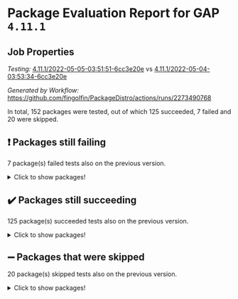 # Package Evaluation Report for GAP `4.11.1`

## Job Properties

*Testing:* [4.11.1/2022-05-05-03:51:51-6cc3e20e](https://github.com/fingolfin/PackageDistro/blob/data/reports/4.11.1/2022-05-05-03:51:51-6cc3e20e) vs [4.11.1/2022-05-04-03:53:34-6cc3e20e](https://github.com/fingolfin/PackageDistro/blob/data/reports/4.11.1/2022-05-04-03:53:34-6cc3e20e)

*Generated by Workflow:* https://github.com/fingolfin/PackageDistro/actions/runs/2273490768

In total, 152 packages were tested, out of which 125 succeeded, 7 failed and 20 were skipped.

## :exclamation: Packages still failing

7 package(s) failed tests also on the previous version.
<details><summary>Click to show packages!</summary>
- fining 1.4.1 [(failure)](https://github.com/fingolfin/PackageDistro/runs/6300386574?check_suite_focus=true)
- francy 1.2.4 [(failure)](https://github.com/fingolfin/PackageDistro/runs/6300386830?check_suite_focus=true)
- hap 1.39 [(failure)](https://github.com/fingolfin/PackageDistro/runs/6300387355?check_suite_focus=true)
- normalizinterface 1.3.2 [(failure)](https://github.com/fingolfin/PackageDistro/runs/6300388160?check_suite_focus=true)
- packagemanager 1.2 [(failure)](https://github.com/fingolfin/PackageDistro/runs/6300388308?check_suite_focus=true)
- recog 1.3.2 [(failure)](https://github.com/fingolfin/PackageDistro/runs/6300388645?check_suite_focus=true)
- transgrp 3.6.1 [(failure)](https://github.com/fingolfin/PackageDistro/runs/6300389249?check_suite_focus=true)
</details>

## :heavy_check_mark: Packages still succeeding

125 package(s) succeeded tests also on the previous version.
<details><summary>Click to show packages!</summary>
- ace 5.4 [(success)](https://github.com/fingolfin/PackageDistro/runs/6300384600?check_suite_focus=true)
- aclib 1.3.2 [(success)](https://github.com/fingolfin/PackageDistro/runs/6300384625?check_suite_focus=true)
- agt 0.2 [(success)](https://github.com/fingolfin/PackageDistro/runs/6300384648?check_suite_focus=true)
- alnuth 3.2.1 [(success)](https://github.com/fingolfin/PackageDistro/runs/6300384690?check_suite_focus=true)
- anupq 3.2.6 [(success)](https://github.com/fingolfin/PackageDistro/runs/6300384729?check_suite_focus=true)
- atlasrep 2.1.2 [(success)](https://github.com/fingolfin/PackageDistro/runs/6300384760?check_suite_focus=true)
- autodoc 2022.03.10 [(success)](https://github.com/fingolfin/PackageDistro/runs/6300384787?check_suite_focus=true)
- automata 1.15 [(success)](https://github.com/fingolfin/PackageDistro/runs/6300384828?check_suite_focus=true)
- automgrp 1.3.2 [(success)](https://github.com/fingolfin/PackageDistro/runs/6300384862?check_suite_focus=true)
- autpgrp 1.10.2 [(success)](https://github.com/fingolfin/PackageDistro/runs/6300384920?check_suite_focus=true)
- cap 2022.05-01 [(success)](https://github.com/fingolfin/PackageDistro/runs/6300384997?check_suite_focus=true)
- caratinterface 2.3.3 [(success)](https://github.com/fingolfin/PackageDistro/runs/6300385128?check_suite_focus=true)
- cddinterface 2020.06.24 [(success)](https://github.com/fingolfin/PackageDistro/runs/6300385226?check_suite_focus=true)
- circle 1.6.5 [(success)](https://github.com/fingolfin/PackageDistro/runs/6300385337?check_suite_focus=true)
- cohomolo 1.6.10 [(success)](https://github.com/fingolfin/PackageDistro/runs/6300385455?check_suite_focus=true)
- congruence 1.2.4 [(success)](https://github.com/fingolfin/PackageDistro/runs/6300385550?check_suite_focus=true)
- corelg 1.56 [(success)](https://github.com/fingolfin/PackageDistro/runs/6300385605?check_suite_focus=true)
- crime 1.6 [(success)](https://github.com/fingolfin/PackageDistro/runs/6300385654?check_suite_focus=true)
- crisp 1.4.5 [(success)](https://github.com/fingolfin/PackageDistro/runs/6300385685?check_suite_focus=true)
- crypting 0.10 [(success)](https://github.com/fingolfin/PackageDistro/runs/6300385713?check_suite_focus=true)
- cryst 4.1.24 [(success)](https://github.com/fingolfin/PackageDistro/runs/6300385752?check_suite_focus=true)
- crystcat 1.1.9 [(success)](https://github.com/fingolfin/PackageDistro/runs/6300385784?check_suite_focus=true)
- ctbllib 1.3.4 [(success)](https://github.com/fingolfin/PackageDistro/runs/6300385816?check_suite_focus=true)
- cubefree 1.19 [(success)](https://github.com/fingolfin/PackageDistro/runs/6300385842?check_suite_focus=true)
- curlinterface 2.2.2 [(success)](https://github.com/fingolfin/PackageDistro/runs/6300385868?check_suite_focus=true)
- cvec 2.7.5 [(success)](https://github.com/fingolfin/PackageDistro/runs/6300385906?check_suite_focus=true)
- datastructures 0.2.7 [(success)](https://github.com/fingolfin/PackageDistro/runs/6300385964?check_suite_focus=true)
- deepthought 1.0.5 [(success)](https://github.com/fingolfin/PackageDistro/runs/6300386022?check_suite_focus=true)
- design 1.7 [(success)](https://github.com/fingolfin/PackageDistro/runs/6300386072?check_suite_focus=true)
- difsets 2.3.1 [(success)](https://github.com/fingolfin/PackageDistro/runs/6300386144?check_suite_focus=true)
- digraphs 1.5.2 [(success)](https://github.com/fingolfin/PackageDistro/runs/6300386205?check_suite_focus=true)
- edim 1.3.5 [(success)](https://github.com/fingolfin/PackageDistro/runs/6300386262?check_suite_focus=true)
- example 4.3.1 [(success)](https://github.com/fingolfin/PackageDistro/runs/6300386315?check_suite_focus=true)
- factint 1.6.3 [(success)](https://github.com/fingolfin/PackageDistro/runs/6300386365?check_suite_focus=true)
- ferret 1.0.7 [(success)](https://github.com/fingolfin/PackageDistro/runs/6300386426?check_suite_focus=true)
- fga 1.4.0 [(success)](https://github.com/fingolfin/PackageDistro/runs/6300386489?check_suite_focus=true)
- float 1.0.3 [(success)](https://github.com/fingolfin/PackageDistro/runs/6300386633?check_suite_focus=true)
- format 1.4.3 [(success)](https://github.com/fingolfin/PackageDistro/runs/6300386678?check_suite_focus=true)
- forms 1.2.7 [(success)](https://github.com/fingolfin/PackageDistro/runs/6300386713?check_suite_focus=true)
- fplsa 1.2.5 [(success)](https://github.com/fingolfin/PackageDistro/runs/6300386750?check_suite_focus=true)
- fr 2.4.8 [(success)](https://github.com/fingolfin/PackageDistro/runs/6300386787?check_suite_focus=true)
- fwtree 1.3 [(success)](https://github.com/fingolfin/PackageDistro/runs/6300386887?check_suite_focus=true)
- gbnp 1.0.5 [(success)](https://github.com/fingolfin/PackageDistro/runs/6300386916?check_suite_focus=true)
- generalizedmorphismsforcap 2022.03-03 [(success)](https://github.com/fingolfin/PackageDistro/runs/6300386966?check_suite_focus=true)
- genss 1.6.6 [(success)](https://github.com/fingolfin/PackageDistro/runs/6300387010?check_suite_focus=true)
- gradedringforhomalg 2022.03-01 [(success)](https://github.com/fingolfin/PackageDistro/runs/6300387048?check_suite_focus=true)
- grape 4.8.5 [(success)](https://github.com/fingolfin/PackageDistro/runs/6300387116?check_suite_focus=true)
- groupoids 1.69 [(success)](https://github.com/fingolfin/PackageDistro/runs/6300387168?check_suite_focus=true)
- grpconst 2.6.2 [(success)](https://github.com/fingolfin/PackageDistro/runs/6300387231?check_suite_focus=true)
- guarana 0.96.3 [(success)](https://github.com/fingolfin/PackageDistro/runs/6300387277?check_suite_focus=true)
- guava 3.16 [(success)](https://github.com/fingolfin/PackageDistro/runs/6300387314?check_suite_focus=true)
- hapcryst 0.1.14 [(success)](https://github.com/fingolfin/PackageDistro/runs/6300387378?check_suite_focus=true)
- hecke 1.5.3 [(success)](https://github.com/fingolfin/PackageDistro/runs/6300387403?check_suite_focus=true)
- help 3.5 [(success)](https://github.com/fingolfin/PackageDistro/runs/6300387428?check_suite_focus=true)
- idrel 2.43 [(success)](https://github.com/fingolfin/PackageDistro/runs/6300387460?check_suite_focus=true)
- images 1.3.1 [(success)](https://github.com/fingolfin/PackageDistro/runs/6300387484?check_suite_focus=true)
- intpic 0.2.4 [(success)](https://github.com/fingolfin/PackageDistro/runs/6300387516?check_suite_focus=true)
- io 4.7.2 [(success)](https://github.com/fingolfin/PackageDistro/runs/6300387540?check_suite_focus=true)
- irredsol 1.4.3 [(success)](https://github.com/fingolfin/PackageDistro/runs/6300387563?check_suite_focus=true)
- json 2.1.0 [(success)](https://github.com/fingolfin/PackageDistro/runs/6300387591?check_suite_focus=true)
- jupyterkernel 1.4.1 [(success)](https://github.com/fingolfin/PackageDistro/runs/6300387629?check_suite_focus=true)
- jupyterviz 1.5.1 [(success)](https://github.com/fingolfin/PackageDistro/runs/6300387653?check_suite_focus=true)
- kan 1.34 [(success)](https://github.com/fingolfin/PackageDistro/runs/6300387676?check_suite_focus=true)
- kbmag 1.5.9 [(success)](https://github.com/fingolfin/PackageDistro/runs/6300387700?check_suite_focus=true)
- laguna 3.9.5 [(success)](https://github.com/fingolfin/PackageDistro/runs/6300387740?check_suite_focus=true)
- liealgdb 2.2.1 [(success)](https://github.com/fingolfin/PackageDistro/runs/6300387756?check_suite_focus=true)
- liepring 2.6 [(success)](https://github.com/fingolfin/PackageDistro/runs/6300387779?check_suite_focus=true)
- liering 2.4.2 [(success)](https://github.com/fingolfin/PackageDistro/runs/6300387818?check_suite_focus=true)
- linearalgebraforcap 2022.04-02 [(success)](https://github.com/fingolfin/PackageDistro/runs/6300387848?check_suite_focus=true)
- loops 3.4.1 [(success)](https://github.com/fingolfin/PackageDistro/runs/6300387872?check_suite_focus=true)
- lpres 1.0.3 [(success)](https://github.com/fingolfin/PackageDistro/runs/6300387897?check_suite_focus=true)
- majoranaalgebras 1.4 [(success)](https://github.com/fingolfin/PackageDistro/runs/6300387916?check_suite_focus=true)
- mapclass 1.4.5 [(success)](https://github.com/fingolfin/PackageDistro/runs/6300387939?check_suite_focus=true)
- matgrp 0.64 [(success)](https://github.com/fingolfin/PackageDistro/runs/6300387975?check_suite_focus=true)
- modisom 2.5.2 [(success)](https://github.com/fingolfin/PackageDistro/runs/6300388001?check_suite_focus=true)
- modulepresentationsforcap 2022.03-02 [(success)](https://github.com/fingolfin/PackageDistro/runs/6300388026?check_suite_focus=true)
- monoidalcategories 2022.04-04 [(success)](https://github.com/fingolfin/PackageDistro/runs/6300388043?check_suite_focus=true)
- nconvex 2020.11-04 [(success)](https://github.com/fingolfin/PackageDistro/runs/6300388082?check_suite_focus=true)
- nilmat 1.4.1 [(success)](https://github.com/fingolfin/PackageDistro/runs/6300388105?check_suite_focus=true)
- nock 1.5 [(success)](https://github.com/fingolfin/PackageDistro/runs/6300388143?check_suite_focus=true)
- nq 2.5.8 [(success)](https://github.com/fingolfin/PackageDistro/runs/6300388192?check_suite_focus=true)
- numericalsgps 1.3.0 [(success)](https://github.com/fingolfin/PackageDistro/runs/6300388228?check_suite_focus=true)
- openmath 11.5.1 [(success)](https://github.com/fingolfin/PackageDistro/runs/6300388261?check_suite_focus=true)
- orb 4.8.4 [(success)](https://github.com/fingolfin/PackageDistro/runs/6300388287?check_suite_focus=true)
- patternclass 2.4.2 [(success)](https://github.com/fingolfin/PackageDistro/runs/6300388332?check_suite_focus=true)
- permut 2.0.4 [(success)](https://github.com/fingolfin/PackageDistro/runs/6300388356?check_suite_focus=true)
- polenta 1.3.10 [(success)](https://github.com/fingolfin/PackageDistro/runs/6300388412?check_suite_focus=true)
- polymaking 0.8.6 [(success)](https://github.com/fingolfin/PackageDistro/runs/6300388447?check_suite_focus=true)
- primgrp 3.4.1 [(success)](https://github.com/fingolfin/PackageDistro/runs/6300388476?check_suite_focus=true)
- profiling 2.5.0 [(success)](https://github.com/fingolfin/PackageDistro/runs/6300388496?check_suite_focus=true)
- qpa 1.33 [(success)](https://github.com/fingolfin/PackageDistro/runs/6300388531?check_suite_focus=true)
- quagroup 1.8.3 [(success)](https://github.com/fingolfin/PackageDistro/runs/6300388554?check_suite_focus=true)
- radiroot 2.9 [(success)](https://github.com/fingolfin/PackageDistro/runs/6300388572?check_suite_focus=true)
- rcwa 4.6.4 [(success)](https://github.com/fingolfin/PackageDistro/runs/6300388605?check_suite_focus=true)
- rds 1.8 [(success)](https://github.com/fingolfin/PackageDistro/runs/6300388626?check_suite_focus=true)
- repndecomp 1.2.1 [(success)](https://github.com/fingolfin/PackageDistro/runs/6300388676?check_suite_focus=true)
- repsn 3.1.0 [(success)](https://github.com/fingolfin/PackageDistro/runs/6300388702?check_suite_focus=true)
- resclasses 4.7.2 [(success)](https://github.com/fingolfin/PackageDistro/runs/6300388735?check_suite_focus=true)
- scscp 2.3.1 [(success)](https://github.com/fingolfin/PackageDistro/runs/6300388758?check_suite_focus=true)
- semigroups 4.0.0 [(success)](https://github.com/fingolfin/PackageDistro/runs/6300388774?check_suite_focus=true)
- sglppow 2.2 [(success)](https://github.com/fingolfin/PackageDistro/runs/6300388805?check_suite_focus=true)
- sgpviz 0.999.5 [(success)](https://github.com/fingolfin/PackageDistro/runs/6300388841?check_suite_focus=true)
- simpcomp 2.1.14 [(success)](https://github.com/fingolfin/PackageDistro/runs/6300388873?check_suite_focus=true)
- singular 2020.12.18 [(success)](https://github.com/fingolfin/PackageDistro/runs/6300388909?check_suite_focus=true)
- sla 1.5.3 [(success)](https://github.com/fingolfin/PackageDistro/runs/6300388935?check_suite_focus=true)
- smallgrp 1.5 [(success)](https://github.com/fingolfin/PackageDistro/runs/6300388961?check_suite_focus=true)
- smallsemi 0.6.13 [(success)](https://github.com/fingolfin/PackageDistro/runs/6300388992?check_suite_focus=true)
- sonata 2.9.4 [(success)](https://github.com/fingolfin/PackageDistro/runs/6300389025?check_suite_focus=true)
- sophus 1.25 [(success)](https://github.com/fingolfin/PackageDistro/runs/6300389054?check_suite_focus=true)
- spinsym 1.5.2 [(success)](https://github.com/fingolfin/PackageDistro/runs/6300389086?check_suite_focus=true)
- symbcompcc 1.3.2 [(success)](https://github.com/fingolfin/PackageDistro/runs/6300389118?check_suite_focus=true)
- thelma 1.3 [(success)](https://github.com/fingolfin/PackageDistro/runs/6300389156?check_suite_focus=true)
- tomlib 1.2.9 [(success)](https://github.com/fingolfin/PackageDistro/runs/6300389181?check_suite_focus=true)
- toric 1.9.5 [(success)](https://github.com/fingolfin/PackageDistro/runs/6300389211?check_suite_focus=true)
- ugaly 4.0.2 [(success)](https://github.com/fingolfin/PackageDistro/runs/6300389279?check_suite_focus=true)
- unipot 1.5 [(success)](https://github.com/fingolfin/PackageDistro/runs/6300389313?check_suite_focus=true)
- unitlib 4.1.0 [(success)](https://github.com/fingolfin/PackageDistro/runs/6300389367?check_suite_focus=true)
- utils 0.72 [(success)](https://github.com/fingolfin/PackageDistro/runs/6300389402?check_suite_focus=true)
- uuid 0.7 [(success)](https://github.com/fingolfin/PackageDistro/runs/6300389432?check_suite_focus=true)
- walrus 0.9991 [(success)](https://github.com/fingolfin/PackageDistro/runs/6300389456?check_suite_focus=true)
- wedderga 4.10.2 [(success)](https://github.com/fingolfin/PackageDistro/runs/6300389476?check_suite_focus=true)
- xmod 2.88 [(success)](https://github.com/fingolfin/PackageDistro/runs/6300389503?check_suite_focus=true)
- xmodalg 1.22 [(success)](https://github.com/fingolfin/PackageDistro/runs/6300389526?check_suite_focus=true)
- yangbaxter 0.10.0 [(success)](https://github.com/fingolfin/PackageDistro/runs/6300389546?check_suite_focus=true)
- zeromqinterface 0.13 [(success)](https://github.com/fingolfin/PackageDistro/runs/6300389585?check_suite_focus=true)
</details>

## :heavy_minus_sign: Packages that were skipped

20 package(s) skipped tests also on the previous version.
<details><summary>Click to show packages!</summary>
- 4ti2interface 2022.03-01 [(skipped)](https://github.com/fingolfin/PackageDistro/runs/6300331401?check_suite_focus=true)
- browse 1.8.14 [(skipped)](https://github.com/fingolfin/PackageDistro/runs/6300331401?check_suite_focus=true)
- examplesforhomalg 2022.03-01 [(skipped)](https://github.com/fingolfin/PackageDistro/runs/6300331401?check_suite_focus=true)
- gapdoc 1.6.5 [(skipped)](https://github.com/fingolfin/PackageDistro/runs/6300331401?check_suite_focus=true)
- gauss 2022.03-01 [(skipped)](https://github.com/fingolfin/PackageDistro/runs/6300331401?check_suite_focus=true)
- gaussforhomalg 2022.03-01 [(skipped)](https://github.com/fingolfin/PackageDistro/runs/6300331401?check_suite_focus=true)
- gradedmodules 2022.03-01 [(skipped)](https://github.com/fingolfin/PackageDistro/runs/6300331401?check_suite_focus=true)
- homalg 2022.03-01 [(skipped)](https://github.com/fingolfin/PackageDistro/runs/6300331401?check_suite_focus=true)
- homalgtocas 2022.03-01 [(skipped)](https://github.com/fingolfin/PackageDistro/runs/6300331401?check_suite_focus=true)
- io_forhomalg 2022.03-01 [(skipped)](https://github.com/fingolfin/PackageDistro/runs/6300331401?check_suite_focus=true)
- itc 1.5.1 [(skipped)](https://github.com/fingolfin/PackageDistro/runs/6300331401?check_suite_focus=true)
- localizeringforhomalg 2022.03-01 [(skipped)](https://github.com/fingolfin/PackageDistro/runs/6300331401?check_suite_focus=true)
- matricesforhomalg 2022.04-01 [(skipped)](https://github.com/fingolfin/PackageDistro/runs/6300331401?check_suite_focus=true)
- modules 2022.03-01 [(skipped)](https://github.com/fingolfin/PackageDistro/runs/6300331401?check_suite_focus=true)
- polycyclic 2.16 [(skipped)](https://github.com/fingolfin/PackageDistro/runs/6300331401?check_suite_focus=true)
- ringsforhomalg 2022.04-01 [(skipped)](https://github.com/fingolfin/PackageDistro/runs/6300331401?check_suite_focus=true)
- sco 2022.03-01 [(skipped)](https://github.com/fingolfin/PackageDistro/runs/6300331401?check_suite_focus=true)
- toolsforhomalg 2022.04-03 [(skipped)](https://github.com/fingolfin/PackageDistro/runs/6300331401?check_suite_focus=true)
- toricvarieties 2022.03.23 [(skipped)](https://github.com/fingolfin/PackageDistro/runs/6300331401?check_suite_focus=true)
- xgap 4.31 [(skipped)](https://github.com/fingolfin/PackageDistro/runs/6300331401?check_suite_focus=true)
</details>

